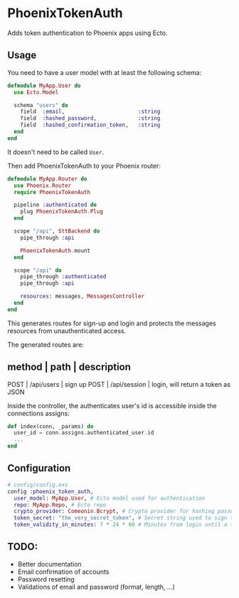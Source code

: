 PhoenixTokenAuth
================

Adds token authentication to Phoenix apps using Ecto.

## Usage

You need to have a user model with at least the following schema:

```elixir
defmodule MyApp.User do
  use Ecto.Model

  schema "users" do
    field  :email,                       :string
    field  :hashed_password,             :string
    field  :hashed_confirmation_token,   :string
  end
end
```

It doesn't need to be called `User`.

Then add PhoenixTokenAuth to your Phoenix router:

```elixir
defmodule MyApp.Router do
  use Phoenix.Router
  require PhoenixTokenAuth

  pipeline :authenticated do
    plug PhoenixTokenAuth.Plug
  end

  scope "/api", SttBackend do
    pipe_through :api

    PhoenixTokenAuth.mount
  end

  scope "/api" do
    pipe_through :authenticated
    pipe_through :api

    resources: messages, MessagesController
  end
end
```
This generates routes for sign-up and login and protects the messages resources from unauthenticated access.

The generated routes are:

method | path | description
---------------------------
POST | /api/users | sign up
POST | /api/session | login, will return a token as JSON

Inside the controller, the authenticates user's id is accessible inside the connections assigns:

```elixir
def index(conn, _params) do
  user_id = conn.assigns.authenticated_user.id
  ...
end
```

## Configuration

```elixir
# config/config.exs
config :phoenix_token_auth,
  user_model: MyApp.User, # Ecto model used for authentication
  repo: MyApp.Repo, # Ecto repo
  crypto_provider: Comeonin.Bcrypt, # Crypto provider for hashing passwords/tokens. See http://hexdocs.pm/comeonin/
  token_secret: "the_very_secret_token", # Secret string used to sign the authentication token
  token_validity_in_minutes: 7 * 24 * 60 # Minutes from login until a token expires
```


## TODO:
* Better documentation
* Email confirmation of accounts
* Password resetting
* Validations of email and password (format, length, ...)
